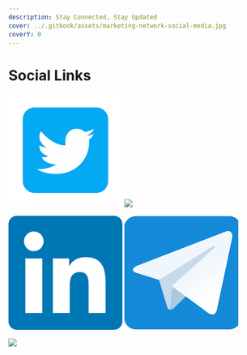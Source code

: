 ```yaml
---
description: Stay Connected, Stay Updated
cover: ../.gitbook/assets/marketing-network-social-media.jpg
coverY: 0
---
```


# Social Links

![](<../.gitbook/assets/download (2).png>) ![](../.gitbook/assets/4202110facebooklogosocialsocialmedia-115707\_115594.png)

![](<../.gitbook/assets/download (1).png>) ![](<../.gitbook/assets/download (3).png>)

![](../.gitbook/assets/wrpp2Nl4\_400x400.png)
